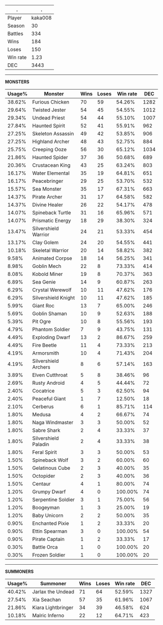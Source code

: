 .|.
|-|-
Player|kaka008
Season|30
Battles|334
Wins|184
Loses|150
Win rate|1.23
DEC|3443

---
**MONSTERS**

Usage%|Monster|Wins|Loses|Win rate|DEC|
-|-|-|-|-|-|
38.62%|Furious Chicken|70|59|54.26%|1282|
29.64%|Twisted Jester|54|45|54.55%|1012|
29.34%|Undead Priest|54|44|55.10%|1007|
27.84%|Haunted Spirit|52|41|55.91%|962|
27.25%|Skeleton Assassin|49|42|53.85%|906|
27.25%|Highland Archer|48|43|52.75%|884|
25.75%|Creeping Ooze|56|30|65.12%|1034|
21.86%|Haunted Spider|37|36|50.68%|689|
20.36%|Crustacean King|43|25|63.24%|803|
16.17%|Water Elemental|35|19|64.81%|651|
16.17%|Peacebringer|29|25|53.70%|532|
15.57%|Sea Monster|35|17|67.31%|663|
14.37%|Pirate Archer|31|17|64.58%|582|
14.37%|Divine Healer|26|22|54.17%|478|
14.07%|Spineback Turtle|31|16|65.96%|571|
14.07%|Prismatic Energy|18|29|38.30%|324|
13.47%|Silvershield Warrior|24|21|53.33%|454|
13.17%|Clay Golem|24|20|54.55%|441|
10.18%|Skeletal Warrior|20|14|58.82%|382|
9.58%|Animated Corpse|18|14|56.25%|341|
8.98%|Goblin Mech|22|8|73.33%|414|
8.08%|Kobold Miner|19|8|70.37%|363|
6.89%|Sea Genie|14|9|60.87%|263|
6.29%|Crystal Werewolf|10|11|47.62%|176|
6.29%|Silvershield Knight|10|11|47.62%|185|
5.99%|Giant Roc|13|7|65.00%|246|
5.69%|Goblin Shaman|10|9|52.63%|188|
5.39%|Pit Ogre|10|8|55.56%|193|
4.79%|Phantom Soldier|7|9|43.75%|131|
4.49%|Exploding Dwarf|13|2|86.67%|259|
4.49%|Fire Beetle|11|4|73.33%|213|
4.19%|Armorsmith|10|4|71.43%|204|
4.19%|Silvershield Archers|8|6|57.14%|163|
3.89%|Elven Cutthroat|5|8|38.46%|96|
2.69%|Rusty Android|4|5|44.44%|72|
2.40%|Cocatrice|5|3|62.50%|94|
2.40%|Peaceful Giant|1|7|12.50%|18|
2.10%|Cerberus|6|1|85.71%|114|
1.80%|Medusa|4|2|66.67%|74|
1.80%|Naga Windmaster|3|3|50.00%|52|
1.80%|Sabre Shark|2|4|33.33%|37|
1.80%|Silvershield Paladin|2|4|33.33%|38|
1.80%|Feral Spirit|3|3|50.00%|53|
1.50%|Spineback Wolf|3|2|60.00%|60|
1.50%|Gelatinous Cube|2|3|40.00%|35|
1.50%|Octopider|2|3|40.00%|36|
1.50%|Centaur|4|1|80.00%|74|
1.20%|Grumpy Dwarf|4|0|100.00%|74|
1.20%|Serpentine Soldier|3|1|75.00%|56|
1.20%|Boogeyman|1|3|25.00%|19|
1.20%|Baby Unicorn|2|2|50.00%|35|
0.90%|Enchanted Pixie|1|2|33.33%|20|
0.90%|Ettin Spearman|3|0|100.00%|54|
0.90%|Pirate Captain|1|2|33.33%|17|
0.30%|Battle Orca|1|0|100.00%|20|
0.30%|Frozen Soldier|1|0|100.00%|20|

---
**SUMMONERS**

Usage%|Summoner|Wins|Loses|Win rate|DEC|
-|-|-|-|-|-|
40.42%|Jarlax the Undead|71|64|52.59%|1327|
27.54%|Xia Seachan|57|35|61.96%|1067|
21.86%|Kiara Lightbringer|34|39|46.58%|624|
10.18%|Malric Inferno|22|12|64.71%|423|
